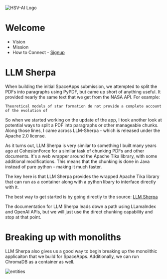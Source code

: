 ![HSV-AI Logo](https://hsv.ai/wp-content/uploads/2022/03/logo_v11_2022.png)

# Welcome

- Vision
- Mission
- How to Connect - [Signup](https://hsv.ai/subscribe)

# LLM Sherpa

When building the initial SpaceApps submission, we attempted to split the PDFs into paragraphs using PyPDF, but came up short of anything useful. It provided nearly the same text that we get from the NASA API. For example:

```Theoretical models of star formation do not provide a complete account of the evolution of```

So when we started working on the update of the app, I took another look at potential ways to split a PDF into paragraphs or other manageable chunks. Along those lines, I came across LLM-Sherpa - which is released under the Apache 2.0 license.

As it turns out, LLM Sherpa is very similar to something I built many years ago at CohesionForce for a similar task of chunking PDFs and other documents. It's a web wrapper around the Apache Tika library, with some additional modifications. This means that the chunking is done in Java instead of pure python - making it much faster.

The key here is that LLM Sherpa provides the wrapped Apache Tika library that can run as a container along with a python libary to interface directly with it.

The best way to get started is by going directly to the source: [LLM Sherpa](https://github.com/nlmatics/llmsherpa)

The documentation for LLM Sherpa leads down a path using LLamaIndex and OpenAI APIs, but we will just use the direct chunking capability and stop at that point.

# Breaking up with monoliths

LLM Sherpa also gives us a good way to begin breaking up the monolithic applicaiton that we build for SpaceApps. Additionally, we can run ChromaDB as a container as well.

![entities](https://github.com/HSV-AI/presentations/assets/6886690/b0ef0ca3-9d5c-4580-8667-23ab6c4d88e9)

